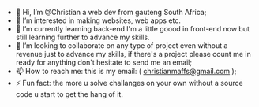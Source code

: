 - 👋 Hi, I’m @Christian a web dev  from gauteng South Africa;
- 👀 I’m interested in making websites, web apps etc. 
- 🌱 I’m currently learning back-end l'm a little goood in front-end now but still learning further to advance my skills. 
- 💞️ I’m looking to collaborate on any type of project even without a revenue just to advance my skills, if there's a project please count me in ready for anything don't hesitate to send me an email;
- 📫 How to reach me: this is my email: ( christianmaffs@gmail.com );
- ⚡ Fun fact: the more u solve challanges on your own without a source code u start to get the hang of it.

<!---
ChristianM-star/ChristianM-star is a ✨ special ✨ repository because its `README.md` (this file) appears on your GitHub profile.
You can click the Preview link to take a look at your changes.
--->
